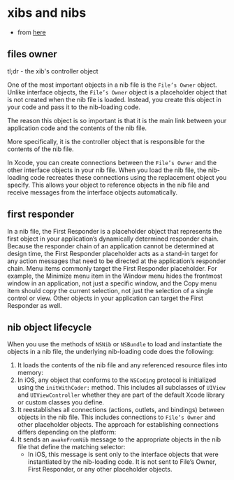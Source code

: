 # xibs and nibs

* from [here](https://developer.apple.com/library/content/documentation/Cocoa/Conceptual/LoadingResources/CocoaNibs/CocoaNibs.html)

## files owner
tl;dr - the xib's controller object

One of the most important objects in a nib file is the `File’s Owner` object.
Unlike interface objects, the `File’s Owner` object is a placeholder object that
is not created when the nib file is loaded. Instead, you create this object in
your code and pass it to the nib-loading code.

The reason this object is so important is that it is the main link between your application code and the
contents of the nib file.

More specifically, it is the controller object that is responsible for the contents of the nib file.

In Xcode, you can create connections between the `File’s Owner` and the other
interface objects in your nib file. When you load the nib file, the nib-loading
code recreates these connections using the replacement object you specify. This
allows your object to reference objects in the nib file and receive messages
from the interface objects automatically.

## first responder
In a nib file, the First Responder is a placeholder object that represents the
first object in your application’s dynamically determined responder chain.
Because the responder chain of an application cannot be determined at design
time, the First Responder placeholder acts as a stand-in target for any action
messages that need to be directed at the application’s responder chain. Menu
items commonly target the First Responder placeholder. For example, the Minimize
menu item in the Window menu hides the frontmost window in an application, not
just a specific window, and the Copy menu item should copy the current
selection, not just the selection of a single control or view. Other objects in
your application can target the First Responder as well.

## nib object lifecycle

When you use the methods of `NSNib` or `NSBundle` to load and instantiate the
objects in a nib file, the underlying nib-loading code does the following:

1. It loads the contents of the nib file and any referenced resource files into memory:
1. In iOS, any object that conforms to the `NSCoding` protocol is initialized
using the `initWithCoder:` method. This includes all subclasses of `UIView` and
`UIViewController` whether they are part of the default Xcode library or custom
classes you define.
1. It reestablishes all connections (actions, outlets, and bindings) between
objects in the nib file. This includes connections to `File’s Owner` and other
placeholder objects. The approach for establishing connections differs depending
on the platform:
1. It sends an `awakeFromNib` message to the appropriate objects in the nib file that define the matching selector:
    * In iOS, this message is sent only to the interface objects that were instantiated by the nib-loading code. It is not sent to File’s Owner, First Responder, or any other placeholder objects.
